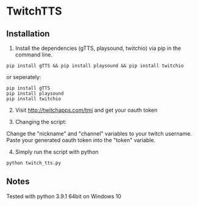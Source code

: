 # TwitchTTS

## Installation
1. Install the dependencies (gTTS, playsound, twitchio) via pip in the command line.
```
pip install gTTS && pip install playsound && pip install twitchio
```
or seperately:
```
pip install gTTS
pip install playsound
pip install twitchio
```

2. Visit http://twitchapps.com/tmi and get your oauth token

3. Changing the script:

Change the "nickname" and "channel" variables to your twitch username.
Paste your generated oauth token into the "token" variable.
   
4. Simply run the script with python
```
python twitch_tts.py
```


## Notes
Tested with python 3.9.1 64bit on Windows 10
